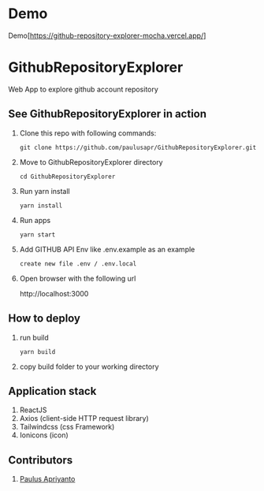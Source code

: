 # Demo
Demo[https://github-repository-explorer-mocha.vercel.app/]

# GithubRepositoryExplorer

Web App to explore github account repository


## See GithubRepositoryExplorer in action
1. Clone this repo with following commands:

    ```
    git clone https://github.com/paulusapr/GithubRepositoryExplorer.git
    ```

2. Move to GithubRepositoryExplorer directory

    ```
    cd GithubRepositoryExplorer
    ```

3. Run yarn install 

    ```
    yarn install
    ```
    
4. Run apps 

    ```
    yarn start
    ```

5. Add GITHUB API Env like .env.example as an example

    ```
    create new file .env / .env.local
    ```

6. Open browser with the following url 

    http://localhost:3000


## How to deploy

1. run build

    ```
    yarn build
    ```

2. copy build folder to your working directory

## Application stack

1. ReactJS
2. Axios (client-side HTTP request library)
3. Tailwindcss (css Framework)
4. Ionicons (icon)


## Contributors
1. [Paulus Apriyanto](https://github.com/paulusapr)

